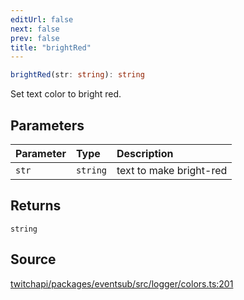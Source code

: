 ```yaml
---
editUrl: false
next: false
prev: false
title: "brightRed"
---
```


```ts
brightRed(str: string): string
```

Set text color to bright red.

## Parameters

| Parameter | Type | Description |
| :------ | :------ | :------ |
| `str` | `string` | text to make bright-red |

## Returns

`string`

## Source

[twitchapi/packages/eventsub/src/logger/colors.ts:201](https://github.com/pablornc/twitchapi//blob/f8a75ccd701e54db4c91e2b0128974da23f25d14/packages/eventsub/src/logger/colors.ts#L201)
